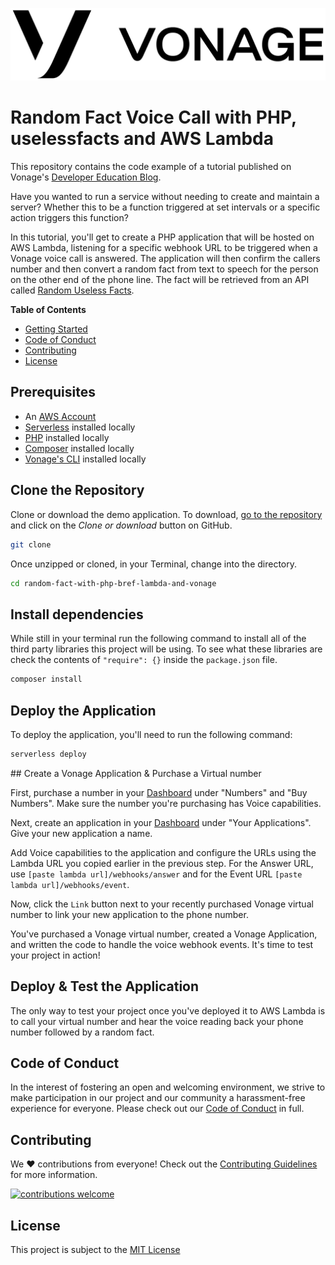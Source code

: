 ![Vonage][logo]

# Random Fact Voice Call with PHP, uselessfacts and AWS Lambda

This repository contains the code example of a tutorial published on Vonage's [Developer Education Blog](https://learn.vonage.com).

Have you wanted to run a service without needing to create and maintain a server? Whether this to be a function triggered at set intervals or a specific action triggers this function?

In this tutorial, you'll get to create a PHP application that will be hosted on AWS Lambda, listening for a specific webhook URL to be triggered when a Vonage voice call is answered. The application will then confirm the callers number and then convert a random fact from text to speech for the person on the other end of the phone line. The fact will be retrieved from an API called [Random Useless Facts](uselessfacts.jsph.pl).

**Table of Contents**

- [Getting Started](#getting-started)
- [Code of Conduct](#code-of-conduct)
- [Contributing](#contributing)
- [License](#license)

## Prerequisites

* An [AWS Account](https://aws.amazon.com/)
* [Serverless](https://www.serverless.com/framework/docs/getting-started/) installed locally
* [PHP](https://www.php.net/docs.php) installed locally
* [Composer](https://getcomposer.org/) installed locally
* [Vonage's CLI](https://github.com/Nexmo/nexmo-cli) installed locally

## Clone the Repository

Clone or download the demo application. To download, [go to the repository]() and click on the *Clone or download* button on GitHub.

```bash
git clone 
```

Once unzipped or cloned, in your Terminal, change into the directory.

```bash
cd random-fact-with-php-bref-lambda-and-vonage
```

## Install dependencies

While still in your terminal run the following command to install all of the third party libraries this project will be using. To see what these libraries are check the contents of `"require": {}` inside the `package.json` file.

```bash
composer install
```

## Deploy the Application

To deploy the application, you'll need to run the following command:

```bash
serverless deploy
```

## Create a Vonage Application & Purchase a Virtual number

First, purchase a number in your [Dashboard](https://dashboard.nexmo/) under "Numbers" and "Buy Numbers". Make sure the number you're purchasing has Voice capabilities.

Next, create an application in your [Dashboard](https://dashboard.nexmo.com/) under "Your Applications". Give your new application a name.

Add Voice capabilities to the application and configure the URLs using the Lambda URL you copied earlier in the previous step. For the Answer URL, use `[paste lambda url]/webhooks/answer` and for the Event URL `[paste lambda url]/webhooks/event`.

Now, click the `Link` button next to your recently purchased Vonage virtual number to link your new application to the phone number.

You've purchased a Vonage virtual number, created a Vonage Application, and written the code to handle the voice webhook events. It's time to test your project in action!

## Deploy & Test the Application

The only way to test your project once you've deployed it to AWS Lambda is to call your virtual number and hear the voice reading back your phone number followed by a random fact.

## Code of Conduct

In the interest of fostering an open and welcoming environment, we strive to make participation in our project and our community a harassment-free experience for everyone. Please check out our [Code of Conduct][coc] in full.

## Contributing

We :heart: contributions from everyone! Check out the [Contributing Guidelines][contributing] for more information.

[![contributions welcome][contribadge]][issues]

## License

This project is subject to the [MIT License][license]

[logo]: vonage_logo.png "Vonage"

[contribadge]: https://img.shields.io/badge/contributions-welcome-brightgreen.svg?style=flat "Contributions Welcome"

[coc]: CODE_OF_CONDUCT.md "Code of Conduct"
[contributing]: CONTRIBUTING.md "Contributing"
[license]: LICENSE "MIT License"

[issues]: ./../../issues "Issues"
